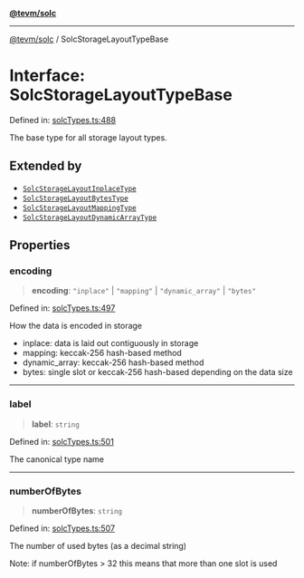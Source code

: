 [**@tevm/solc**](../README.md)

***

[@tevm/solc](../globals.md) / SolcStorageLayoutTypeBase

# Interface: SolcStorageLayoutTypeBase

Defined in: [solcTypes.ts:488](https://github.com/evmts/tevm-monorepo/blob/main/bundler-packages/solc/src/solcTypes.ts#L488)

The base type for all storage layout types.

## Extended by

- [`SolcStorageLayoutInplaceType`](SolcStorageLayoutInplaceType.md)
- [`SolcStorageLayoutBytesType`](SolcStorageLayoutBytesType.md)
- [`SolcStorageLayoutMappingType`](SolcStorageLayoutMappingType.md)
- [`SolcStorageLayoutDynamicArrayType`](SolcStorageLayoutDynamicArrayType.md)

## Properties

### encoding

> **encoding**: `"inplace"` \| `"mapping"` \| `"dynamic_array"` \| `"bytes"`

Defined in: [solcTypes.ts:497](https://github.com/evmts/tevm-monorepo/blob/main/bundler-packages/solc/src/solcTypes.ts#L497)

How the data is encoded in storage

- inplace: data is laid out contiguously in storage
- mapping: keccak-256 hash-based method
- dynamic_array: keccak-256 hash-based method
- bytes: single slot or keccak-256 hash-based depending on the data size

***

### label

> **label**: `string`

Defined in: [solcTypes.ts:501](https://github.com/evmts/tevm-monorepo/blob/main/bundler-packages/solc/src/solcTypes.ts#L501)

The canonical type name

***

### numberOfBytes

> **numberOfBytes**: `string`

Defined in: [solcTypes.ts:507](https://github.com/evmts/tevm-monorepo/blob/main/bundler-packages/solc/src/solcTypes.ts#L507)

The number of used bytes (as a decimal string)

Note: if numberOfBytes > 32 this means that more than one slot is used
